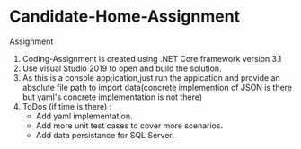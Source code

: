 # Candidate-Home-Assignment
Assignment
1. Coding-Assignment is created using .NET Core framework version 3.1
2. Use visual Studio 2019 to open and build the solution.
3. As this is a console app;ication,just run the applcation and provide an absolute file path to import data(concrete implemention of JSON is there but yaml's concrete implementation is not there)
5. ToDos (if time is there) : 
    - Add yaml implementation.
    - Add more unit test cases to cover more scenarios.
    - Add data persistance for SQL Server.
    

